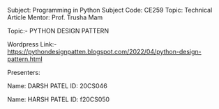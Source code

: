 Subject:      Programming in Python
Subject Code: CE259
Topic:        Technical Article
Mentor: Prof. Trusha Mam

Topic:-       PYTHON DESIGN PATTERN

Wordpress Link:-
https://pythondesignpatten.blogspot.com/2022/04/python-design-pattern.html

Presenters:

Name:         DARSH PATEL
ID:           20CS046

Name:         HARSH PATEL
ID:           f20CS050
